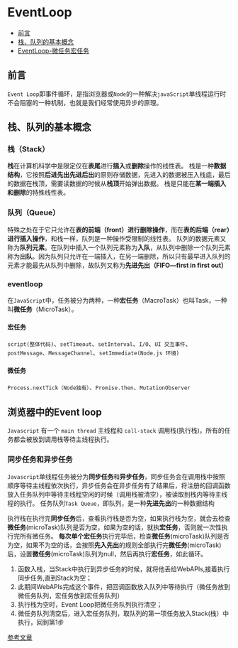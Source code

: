 # EventLoop

* [前言](#前言)
* [栈、队列的基本概念](#栈、队列的基本概念)
* [EventLoop-微任务宏任务](#eventloop)

## 前言
`Event Loop`即事件循环，是指浏览器或`Node`的一种解决`javaScript`单线程运行时不会阻塞的一种机制，也就是我们经常使用异步的原理。

## 栈、队列的基本概念
### 栈（Stack）
**栈**在计算机科学中是限定仅在**表尾**进行**插入**或**删除**操作的线性表。 栈是一种**数据结构**，它按照**后进先出先进后出**的原则存储数据，先进入的数据被压入栈底，最后的数据在栈顶，需要读数据的时候从**栈顶**开始弹出数据。
栈是只能在**某一端插入和删除**的特殊线性表。
### 队列（Queue）
特殊之处在于它只允许在**表的前端（front）进行删除操作**，而在**表的后端（rear）进行插入操作**，和栈一样，队列是一种操作受限制的线性表。
队列的数据元素又称为**队列元素**。在队列中插入一个队列元素称为**入队**，从队列中删除一个队列元素称为**出队**。因为队列只允许在一端插入，在另一端删除，所以只有最早进入队列的元素才能最先从队列中删除，故队列又称为**先进先出（FIFO—first in first out）**

### eventloop
在`JavaScript`中，任务被分为两种，一种**宏任务**（MacroTask）也叫Task，一种叫**微任务**（MicroTask）。
#### 宏任务
`script(整体代码)`、`setTimeout`、`setInterval`、`I/O`、`UI 交互事件`、`postMessage`、`MessageChannel`、`setImmediate(Node.js 环境)`
#### 微任务
`Process.nextTick（Node独有）`、`Promise.then`、`MutationObserver`

## 浏览器中的Event loop
`Javascript` 有一个 `main thread` 主线程和 `call-stack` 调用栈(执行栈)，所有的任务都会被放到调用栈等待主线程执行。

### 同步任务和异步任务
`Javascript`单线程任务被分为**同步任务**和**异步任务**，同步任务会在调用栈中按照顺序等待主线程依次执行，异步任务会在异步任务有了结果后，将注册的回调函数放入任务队列中等待主线程空闲的时候（调用栈被清空），被读取到栈内等待主线程的执行。
任务队列`Task Queue`，即队列，是一种**先进先出**的一种数据结构

执行栈在执行完**同步任务**后，查看执行栈是否为空，如果执行栈为空，就会去检查**微任务**(microTask)队列是否为空，如果为空的话，就执**宏任务**，否则就一次性执行完所有微任务。
**每次单个宏任务**执行完毕后，检查**微任务**(microTask)队列是否为空，如果不为空的话，会按照**先入先出**的规则全部执行完**微任务**(microTask)后，设置**微任务**(microTask)队列为null，然后再执行**宏任务**，如此循环。

1. 函数入栈，当Stack中执行到异步任务的时候，就将他丢给WebAPIs,接着执行同步任务,直到Stack为空；
2. 此期间WebAPIs完成这个事件，把回调函数放入队列中等待执行（微任务放到微任务队列，宏任务放到宏任务队列）
3. 执行栈为空时，Event Loop把微任务队列执行清空；
4. 微任务队列清空后，进入宏任务队列，取队列的第一项任务放入Stack(栈）中执行，回到第1步

[参考文章](https://juejin.im/post/5e0adffbe51d4541013f0bf4)
